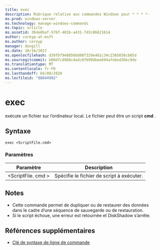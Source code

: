 ```yaml
---
title: exec
description: Rubrique relative aux commandes Windows pour * * * *-
ms.prod: windows-server
ms.technology: manage-windows-commands
ms.topic: article
ms.assetid: 364e8baf-576f-401b-a431-7d3c06621614
author: coreyp-at-msft
ms.author: coreyp
manager: dongill
ms.date: 10/16/2017
ms.openlocfilehash: d39fbf948050dd00f329e461c34c2365030cb05d
ms.sourcegitcommit: b00d7c8968c4adc8f699dbee694afe6ed36bc9de
ms.translationtype: MT
ms.contentlocale: fr-FR
ms.lasthandoff: 04/08/2020
ms.locfileid: "80844992"
---
```

# <a name="exec"></a>exec



exécute un fichier sur l’ordinateur local. Le fichier peut être un script **cmd** .

## <a name="syntax"></a>Syntaxe

```
exec <ScriptFile.cmd>
```

### <a name="parameters"></a>Paramètres

|Paramètre|Description|
|---------|-----------|
|\<ScriptFile. cmd >|Spécifie le fichier de script à exécuter.|

## <a name="remarks"></a>Notes

-   Cette commande permet de dupliquer ou de restaurer des données dans le cadre d’une séquence de sauvegarde ou de restauration.
-   Si le script échoue, une erreur est retournée et DiskShadow s’arrête.

## <a name="additional-references"></a>Références supplémentaires

- [Clé de syntaxe de ligne de commande](command-line-syntax-key.md)